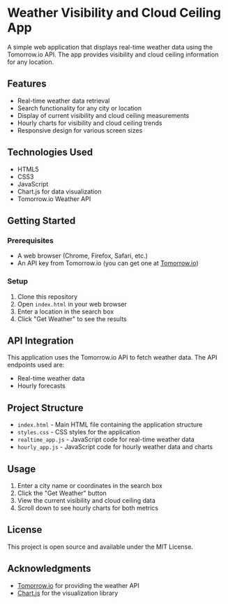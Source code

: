 # Weather Visibility and Cloud Ceiling App

A simple web application that displays real-time weather data using the Tomorrow.io API. The app provides visibility and cloud ceiling information for any location.

## Features

- Real-time weather data retrieval
- Search functionality for any city or location
- Display of current visibility and cloud ceiling measurements
- Hourly charts for visibility and cloud ceiling trends
- Responsive design for various screen sizes

## Technologies Used

- HTML5
- CSS3
- JavaScript
- Chart.js for data visualization
- Tomorrow.io Weather API

## Getting Started

### Prerequisites

- A web browser (Chrome, Firefox, Safari, etc.)
- An API key from Tomorrow.io (you can get one at [Tomorrow.io](https://www.tomorrow.io/))

### Setup

1. Clone this repository
2. Open `index.html` in your web browser
3. Enter a location in the search box
4. Click "Get Weather" to see the results

## API Integration

This application uses the Tomorrow.io API to fetch weather data. The API endpoints used are:
- Real-time weather data
- Hourly forecasts

## Project Structure

- `index.html` - Main HTML file containing the application structure
- `styles.css` - CSS styles for the application
- `realtime_app.js` - JavaScript code for real-time weather data
- `hourly_app.js` - JavaScript code for hourly weather data and charts

## Usage

1. Enter a city name or coordinates in the search box
2. Click the "Get Weather" button
3. View the current visibility and cloud ceiling data
4. Scroll down to see hourly charts for both metrics

## License

This project is open source and available under the MIT License.

## Acknowledgments

- [Tomorrow.io](https://www.tomorrow.io/) for providing the weather API
- [Chart.js](https://www.chartjs.org/) for the visualization library 